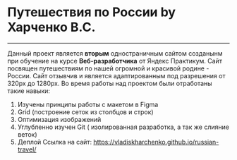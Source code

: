 # Путешествия по России by Харченко В.С.
------
Данный проект является **вторым** одностраничным сайтом созданынм при обучение на курсе **Веб-разработчика** от Яндекс Практикум.
Сайт посвящен путешествиям по нашей огромной и красивой родине - России.
Сайт отзывчив и является адаптированным под разрешения от 320px до 1280px.
Во время работы над проектом были отработаны такие навыки:
1. Изучены принципы работы с макетом в Figma
2. Grid (построение сеток из столбцов и строк)
3. Оптимизация изображений
4. Углубленно изучен Git ( изолированная разработка, а так же слияние веток)
5. Деплой
Ссылка на сайт: https://vladiskharchenko.github.io/russian-travel/
